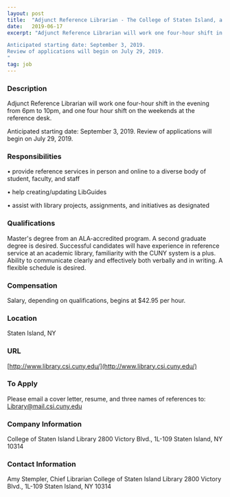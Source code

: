 ```yaml
---
layout: post
title:  "Adjunct Reference Librarian - The College of Staten Island, a senior college of the City University of New York"
date:   2019-06-17
excerpt: "Adjunct Reference Librarian will work one four-hour shift in the evening from 6pm to 10pm, and one four hour shift on the weekends at the reference desk. 

Anticipated starting date: September 3, 2019.
Review of applications will begin on July 29, 2019.  
"
tag: job
---
```


### Description   

Adjunct Reference Librarian will work one four-hour shift in the evening from 6pm to 10pm, and one four hour shift on the weekends at the reference desk. 

Anticipated starting date: September 3, 2019.
Review of applications will begin on July 29, 2019.  



### Responsibilities   


• 	provide reference services in person and online to a diverse body of student, faculty, and staff  

• 	help creating/updating LibGuides

• 	assist with library projects, assignments, and initiatives as designated



### Qualifications   

Master's degree from an ALA-accredited program. A second graduate degree is desired. Successful candidates will have experience in reference service at an academic library, familiarity with the CUNY system is a plus.  Ability to communicate clearly and effectively both verbally and in writing. A flexible schedule is desired.


### Compensation   

 Salary, depending on qualifications, begins at $42.95 per hour.  


### Location   

Staten Island, NY


### URL   

[http://www.library.csi.cuny.edu/](http://www.library.csi.cuny.edu/)

### To Apply   

Please email a cover letter, resume, and three names of references to: Library@mail.csi.cuny.edu


### Company Information   

College of Staten Island Library
2800 Victory Blvd., 1L-109
Staten Island, NY 10314


### Contact Information   

Amy Stempler, Chief Librarian
College of Staten Island Library
2800 Victory Blvd., 1L-109
Staten Island, NY 10314

